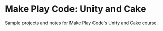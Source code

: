 # Make Play Code: Unity and Cake
Sample projects and notes for Make Play Code's Unity and Cake course.
